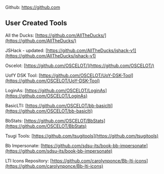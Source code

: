 Github: https://github.com

## User Created Tools

All the Ducks: [https://github.com/AllTheDucks/](https://github.com/AllTheDucks/)

JSHack - updated: [https://github.com/AllTheDucks/jshack-v1](https://github.com/AllTheDucks/jshack-v1)

Oscelot: [https://github.com/OSCELOT/](https://github.com/OSCELOT/)

UofY DSK Tool: [https://github.com/OSCELOT/UoY-DSK-Tool](https://github.com/OSCELOT/UoY-DSK-Tool)

LoginAs: [https://github.com/OSCELOT/LoginAs](https://github.com/OSCELOT/LoginAs)

BasicLTI: [https://github.com/OSCELOT/bb-basiclti](https://github.com/OSCELOT/bb-basiclti)

BbStats: [https://github.com/OSCELOT/BbStats](https://github.com/OSCELOT/BbStats)

Tsugi Tools: [https://github.com/tsugitools](https://github.com/tsugitools)

Bb Impersonate: [https://github.com/sdsu-its/book-bb-impersonate](https://github.com/sdsu-its/book-bb-impersonate)

LTI Icons Repository: [https://github.com/carolynponce/Bb-lti-icons](https://github.com/carolynponce/Bb-lti-icons)
